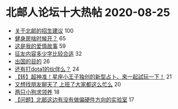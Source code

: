 # 北邮人论坛十大热帖 2020-08-25

- [关于北邮的招生建议](https://bbs.byr.cn/article/Picture/3261804) 100
- [健身房啥时候开？](https://bbs.byr.cn/article/Gymnasium/116367) 65
- [这是我的爱情故事](https://bbs.byr.cn/article/Feeling/3153688) 59
- [征友内容多少字比较合适](https://bbs.byr.cn/article/Friends/1969743) 32
- [出国的目的](https://bbs.byr.cn/article/GoAbroad/372201) 26
- [还有打dota1的伙伴么？](https://bbs.byr.cn/article/Dota/958040) 24
- [【转】超神准！星座小王子独创的新型占卜、來一起試玩一下！](https://bbs.byr.cn/article/Constellations/326533) 21
- [又想找朋友聊天了 上班了大家都这么忙么](https://bbs.byr.cn/article/Talking/6217780) 20
- [两只小狗求领养](https://bbs.byr.cn/article/Pet/154365) 18
- [【问题】北邮这边有没有做偏硬件方向的实验室](https://bbs.byr.cn/article/AimGraduate/1195245) 17


